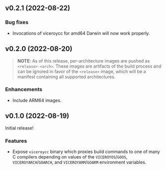 v0.2.1 (2022-08-22)
-------------------

### Bug fixes

* Invocations of viceroycc for amd64 Darwin will now work properly.

v0.2.0 (2022-08-20)
-------------------

> **NOTE**: As of this release, per-architecture images are pushed as
> `<release>-<arch>`. These images are artifacts of the build process and can
> be ignored in favor of the `<release>` image, which will be a manifest
> containing all supported architectures.

### Enhancements

* Include ARM64 images.

v0.1.0 (2022-08-19)
-------------------

Initial release!

### Features

* Expose `viceroycc` binary which proxies build commands to one of many C
  compilers depending on values of the `VICEROYOS`/`GOOS`, `VICEROYARCH`/`GOARCH`,
  and `VICEROYARM`/`GOARM` environment variables.
